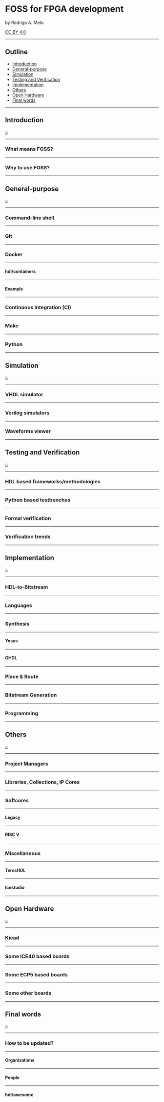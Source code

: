 <!-- .slide: data-background="#145A32" -->

# FOSS for FPGA development

by Rodrigo A. Melo

[CC BY 4.0](https://creativecommons.org/licenses/by/4.0/)

---
<!-- ###################################################################### -->
## Outline
<!-- ###################################################################### -->

* [Introduction](#/2)
* [General-purpose](#/5)
* [Simulation](#/12)
* [Testing and Verification](#/16)
* [Implementation](#/21)
* [Others](#/28)
* [Open Hardware](#/33)
* [Final words](#/38)

---
<!-- ###################################################################### -->
## Introduction
<!-- .slide: data-background="#581845" -->
<!-- ###################################################################### -->

[⌂](#/1)

---

### What means FOSS?

---

### Why to use FOSS?

---
<!-- ###################################################################### -->
## General-purpose
<!-- .slide: data-background="#581845" -->
<!-- ###################################################################### -->

[⌂](#/1)

---

### Command-line shell

---

### Git

---

### Docker

----

#### hdl/containers

----

#### Example

---

### Continuous integration (CI)

---

### Make

---

### Python

---
<!-- ###################################################################### -->
## Simulation
<!-- .slide: data-background="#581845" -->
<!-- ###################################################################### -->

[⌂](#/1)

---

### VHDL simulator

---

### Verilog simulators

---

### Waveforms viewer

---
<!-- ###################################################################### -->
## Testing and Verification
<!-- .slide: data-background="#581845" -->
<!-- ###################################################################### -->

[⌂](#/1)

---

### HDL based frameworks/methodologies

---

### Python based testbenches

---

### Formal verification

---

### Verification trends

---
<!-- ###################################################################### -->
## Implementation
<!-- .slide: data-background="#581845" -->
<!-- ###################################################################### -->

[⌂](#/1)

---

### HDL-to-Bitstream

---

### Languages

---

### Synthesis

----

#### Yosys

----

#### GHDL

---

### Place & Route

---

### Bitstream Generation

---

### Programming

---
<!-- ###################################################################### -->
## Others
<!-- .slide: data-background="#581845" -->
<!-- ###################################################################### -->

[⌂](#/1)

---

### Project Managers

---

### Libraries, Collections, IP Cores

---

### Softcores

----

#### Legacy

----

#### RISC V

---

### Miscellaneous

----

#### TerosHDL

----

#### Icestudio

---
<!-- ###################################################################### -->
## Open Hardware
<!-- .slide: data-background="#581845" -->
<!-- ###################################################################### -->

[⌂](#/1)

---

### Kicad

---

### Some ICE40 based boards

---

### Some ECP5 based boards

---

### Some other boards

---
<!-- ###################################################################### -->
## Final words
<!-- .slide: data-background="#581845" -->
<!-- ###################################################################### -->

[⌂](#/1)

---

### How to be updated?

----

#### Organizations

----

#### People

----

#### hdl/awesome
